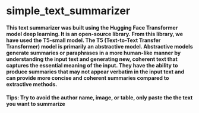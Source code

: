 # simple_text_summarizer

#### This text summarizer was built using the Hugging Face Transformer model deep learning. It is an open-source library. From this library, we have used the T5-small model. The T5 (Text-to-Text Transfer Transformer) model is primarily an abstractive model. Abstractive models generate summaries or paraphrases in a more human-like manner by understanding the input text and generating new, coherent text that captures the essential meaning of the input. They have the ability to produce summaries that may not appear verbatim in the input text and can provide more concise and coherent summaries compared to extractive methods.
#### Tips: Try to avoid the author name, image, or table, only paste the the text you want to summarize
